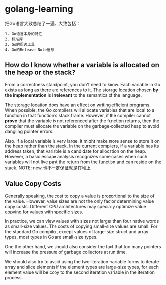 # golang-learning

把Go语言大致总结了一遍，大致包括：

    1. Go语言本身的特性
    2. 标准库
    3. Go的周边工具
    4. Go的Release Note信息

## How do I know whether a variable is allocated on the heap or the stack?

From a correctness standpoint, you don't need to know.
Each variable in Go exists as long as there are references to it.
The storage location chosen **by the implementation** is **irrelevant** to the semantics of the language.

The storage location does have an effect on writing efficient programs.
When possible, the Go compilers will allocate variables that are local to a function in that function's stack frame.
However, if the compiler cannot **prove** that the variable is not referenced after the function returns,
then the compiler must allocate the variable on the garbage-collected heap to avoid dangling pointer errors.

Also, if a local variable is very large, it might make more sense to store it on the heap rather than the stack.
In the current compilers, if a variable has its address taken, that variable is a candidate for allocation on the heap.
However, a basic escape analysis recognizes some cases when such variables will not live past the return from the function and can reside on the stack.
NOTE: new 也不一定保证就是在堆上

## Value Copy Costs

Generally speaking, the cost to copy a value is proportional to
the size of the value. However, value sizes are not the only factor
determining value copy costs. Different CPU architectures may
specially optimize value copying for values with specific sizes.

In practice, we can view values with sizes not larger than four
native words as small-size values. The costs of copying small-size
values are small. For the standard Go compiler, except values of
large-size struct and array types, most types in Go are small-size types.

One the other hand, we should also consider the fact that too many pointers
will increase the pressure of garbage collectors at run time.

We should also try to avoid using the two-iteration-variable forms
to iterate array and slice elements if the element types are large-size
types, for each element value will be copy to the second iteration
variable in the iteration process.
